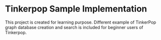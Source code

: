 # Tinkerpop Sample Implementation
This project is created for learning purpose. Different example of TinkerPop graph database creation and search is included for beginner users of Tinkerpop.